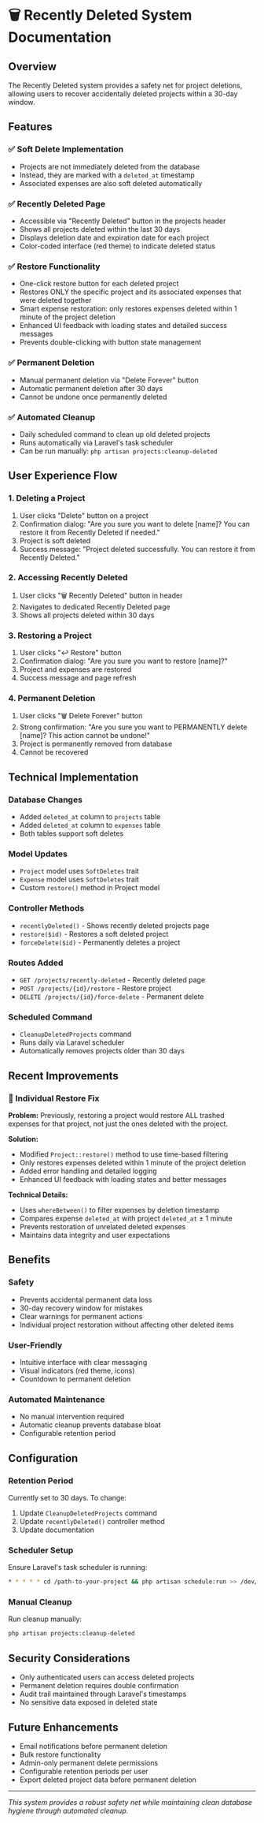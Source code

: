 # 🗑️ Recently Deleted System Documentation

## Overview
The Recently Deleted system provides a safety net for project deletions, allowing users to recover accidentally deleted projects within a 30-day window.

## Features

### ✅ **Soft Delete Implementation**
- Projects are not immediately deleted from the database
- Instead, they are marked with a `deleted_at` timestamp
- Associated expenses are also soft deleted automatically

### ✅ **Recently Deleted Page**
- Accessible via "Recently Deleted" button in the projects header
- Shows all projects deleted within the last 30 days
- Displays deletion date and expiration date for each project
- Color-coded interface (red theme) to indicate deleted status

### ✅ **Restore Functionality**
- One-click restore button for each deleted project
- Restores ONLY the specific project and its associated expenses that were deleted together
- Smart expense restoration: only restores expenses deleted within 1 minute of the project deletion
- Enhanced UI feedback with loading states and detailed success messages
- Prevents double-clicking with button state management

### ✅ **Permanent Deletion**
- Manual permanent deletion via "Delete Forever" button
- Automatic permanent deletion after 30 days
- Cannot be undone once permanently deleted

### ✅ **Automated Cleanup**
- Daily scheduled command to clean up old deleted projects
- Runs automatically via Laravel's task scheduler
- Can be run manually: `php artisan projects:cleanup-deleted`

## User Experience Flow

### 1. **Deleting a Project**
1. User clicks "Delete" button on a project
2. Confirmation dialog: "Are you sure you want to delete [name]? You can restore it from Recently Deleted if needed."
3. Project is soft deleted
4. Success message: "Project deleted successfully. You can restore it from Recently Deleted."

### 2. **Accessing Recently Deleted**
1. User clicks "🗑️ Recently Deleted" button in header
2. Navigates to dedicated Recently Deleted page
3. Shows all projects deleted within 30 days

### 3. **Restoring a Project**
1. User clicks "↩️ Restore" button
2. Confirmation dialog: "Are you sure you want to restore [name]?"
3. Project and expenses are restored
4. Success message and page refresh

### 4. **Permanent Deletion**
1. User clicks "🗑️ Delete Forever" button
2. Strong confirmation: "Are you sure you want to PERMANENTLY delete [name]? This action cannot be undone!"
3. Project is permanently removed from database
4. Cannot be recovered

## Technical Implementation

### **Database Changes**
- Added `deleted_at` column to `projects` table
- Added `deleted_at` column to `expenses` table
- Both tables support soft deletes

### **Model Updates**
- `Project` model uses `SoftDeletes` trait
- `Expense` model uses `SoftDeletes` trait
- Custom `restore()` method in Project model

### **Controller Methods**
- `recentlyDeleted()` - Shows recently deleted projects page
- `restore($id)` - Restores a soft deleted project
- `forceDelete($id)` - Permanently deletes a project

### **Routes Added**
- `GET /projects/recently-deleted` - Recently deleted page
- `POST /projects/{id}/restore` - Restore project
- `DELETE /projects/{id}/force-delete` - Permanent delete

### **Scheduled Command**
- `CleanupDeletedProjects` command
- Runs daily via Laravel scheduler
- Automatically removes projects older than 30 days

## Recent Improvements

### **🔧 Individual Restore Fix**
**Problem:** Previously, restoring a project would restore ALL trashed expenses for that project, not just the ones deleted with the project.

**Solution:**
- Modified `Project::restore()` method to use time-based filtering
- Only restores expenses deleted within 1 minute of the project deletion
- Added error handling and detailed logging
- Enhanced UI feedback with loading states and better messages

**Technical Details:**
- Uses `whereBetween()` to filter expenses by deletion timestamp
- Compares expense `deleted_at` with project `deleted_at` ± 1 minute
- Prevents restoration of unrelated deleted expenses
- Maintains data integrity and user expectations

## Benefits

### **Safety**
- Prevents accidental permanent data loss
- 30-day recovery window for mistakes
- Clear warnings for permanent actions
- Individual project restoration without affecting other deleted items

### **User-Friendly**
- Intuitive interface with clear messaging
- Visual indicators (red theme, icons)
- Countdown to permanent deletion

### **Automated Maintenance**
- No manual intervention required
- Automatic cleanup prevents database bloat
- Configurable retention period

## Configuration

### **Retention Period**
Currently set to 30 days. To change:
1. Update `CleanupDeletedProjects` command
2. Update `recentlyDeleted()` controller method
3. Update documentation

### **Scheduler Setup**
Ensure Laravel's task scheduler is running:
```bash
* * * * * cd /path-to-your-project && php artisan schedule:run >> /dev/null 2>&1
```

### **Manual Cleanup**
Run cleanup manually:
```bash
php artisan projects:cleanup-deleted
```

## Security Considerations

- Only authenticated users can access deleted projects
- Permanent deletion requires double confirmation
- Audit trail maintained through Laravel's timestamps
- No sensitive data exposed in deleted state

## Future Enhancements

- Email notifications before permanent deletion
- Bulk restore functionality
- Admin-only permanent delete permissions
- Configurable retention periods per user
- Export deleted project data before permanent deletion

---

*This system provides a robust safety net while maintaining clean database hygiene through automated cleanup.*
